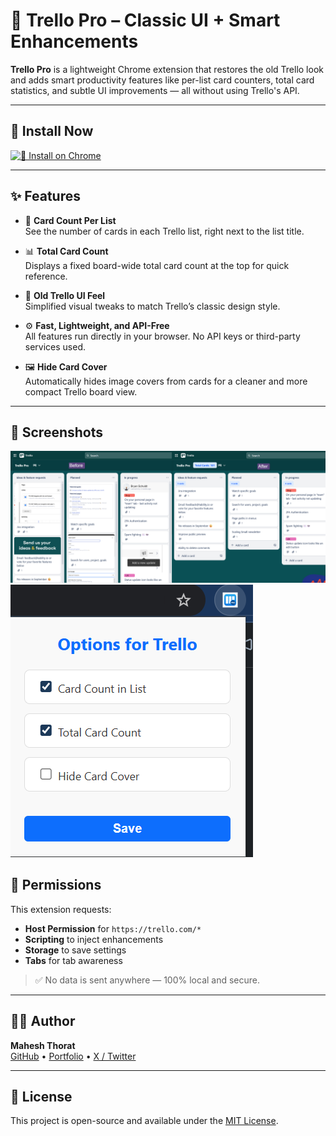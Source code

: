 # 🧩 Trello Pro – Classic UI + Smart Enhancements

**Trello Pro** is a lightweight Chrome extension that restores the old Trello look and adds smart productivity features like per-list card counters, total card statistics, and subtle UI improvements — all without using Trello's API.

---

## 🚀 Install Now

[![🔗 Install on Chrome](https://img.shields.io/badge/Install%20on-Chrome%20Web%20Store-blue?logo=google-chrome&style=flat)](https://chromewebstore.google.com/detail/trello-pro/dknhbjnfdaejagmfjlenckdaaodchcha?hl=en-GB)

---

## ✨ Features

- 🔢 **Card Count Per List**  
  See the number of cards in each Trello list, right next to the list title.

- 📊 **Total Card Count**  
  Displays a fixed board-wide total card count at the top for quick reference.

- 🧠 **Old Trello UI Feel**  
  Simplified visual tweaks to match Trello’s classic design style.

- ⚙️ **Fast, Lightweight, and API-Free**  
  All features run directly in your browser. No API keys or third-party services used.

- 🖼️ **Hide Card Cover**  
  Automatically hides image covers from cards for a cleaner and more compact Trello board view.

---

## 📸 Screenshots

![Before / After](/screenshots/Before-After.png)
![Options](/screenshots/Options.png)

## 🔐 Permissions

This extension requests:

- **Host Permission** for `https://trello.com/*`
- **Scripting** to inject enhancements
- **Storage** to save settings
- **Tabs** for tab awareness

> ✅ No data is sent anywhere — 100% local and secure.

---

## 👨‍💻 Author

**Mahesh Thorat**  
[GitHub](https://github.com/) • [Portfolio](#) • [X / Twitter](#)

---

## 📄 License

This project is open-source and available under the [MIT License](LICENSE).
